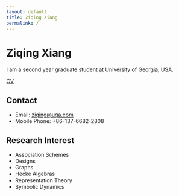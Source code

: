 ```yaml
---
layout: default
title: Ziqing Xiang
permalink: /
---
```


# Ziqing Xiang
I am a second year graduate student at University of Georgia, USA.

[CV](data/CV.pdf)

## Contact
* Email: <ziqing@uga.com>
* Mobile Phone: +86-137-6682-2808

## Research Interest
* Association Schemes
* Designs
* Graphs
* Hecke Algebras
* Representation Theory
* Symbolic Dynamics